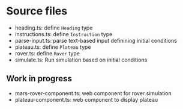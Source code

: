 # Source files

* heading.ts: define `Heading` type
* instructions.ts: define `Instruction` type
* parse-input.ts: parse text-based input definining initial conditions
* plateau.ts: define `Plateau` type
* rover.ts: define `Rover` type
* simulate.ts: Run simulation based on initial conditions

## Work in progress

* mars-rover-component.ts: web component for rover simulation
* plateau-component.ts: web component to display plateau
